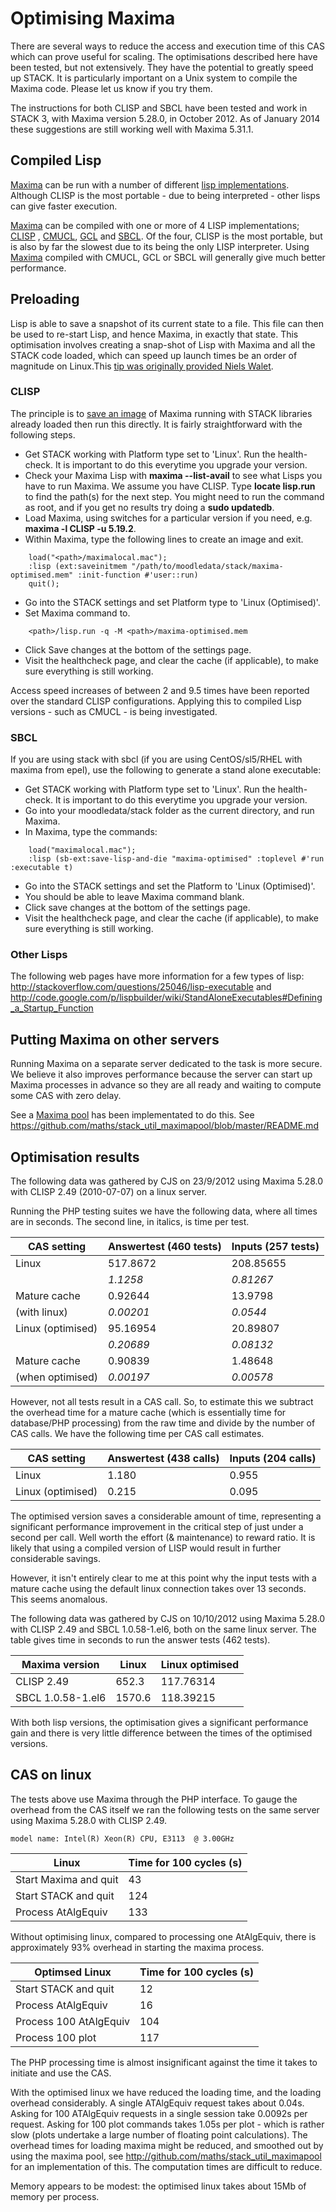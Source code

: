 # Optimising Maxima

There are several ways to reduce the access and execution time of this CAS which can prove useful for scaling. The optimisations described here have been tested, but not extensively.  They have the potential to greatly speed up STACK.  It is particularly important on a Unix system to compile the Maxima code. Please let us know if you try them.

The instructions for both CLISP and SBCL have been tested and work in STACK 3, with Maxima version 5.28.0, in October 2012.  As of January 2014 these suggestions are still working well with Maxima 5.31.1.

## Compiled Lisp ##

[Maxima](../CAS/Maxima.md) can be run with a number of different [lisp implementations](http://maxima-project.org/wiki/index.php?title=Lisp_implementations).
Although CLISP is the most portable - due to being interpreted - other lisps can give faster execution.

[Maxima](../CAS/Maxima.md) can be compiled with one or more of 4 LISP implementations;
[CLISP](http://en.wikipedia.org/wiki/CLISP) , [CMUCL](http://en.wikipedia.org/wiki/CMU_Common_Lisp),
[GCL](http://www.gnu.org/software/gcl/) and [SBCL](http://http://www.sbcl.org/). Of the four, CLISP is the most portable, but is also by far the slowest due to its being
the only LISP interpreter. Using [Maxima](../CAS/Maxima.md) compiled with CMUCL, GCL or SBCL will generally
give much better performance.


## Preloading ##

Lisp is able to save a snapshot of its current state to a file. This file can
then be used to re-start Lisp, and hence Maxima, in exactly that state. This
optimisation involves creating a snap-shot of Lisp with Maxima and all the
STACK code loaded, which can speed up launch times be an order of magnitude on
Linux.This [tip was originally provided Niels
Walet](http://stack.bham.ac.uk/live/mod/forum/discuss.php?d=134).

### CLISP ###

The principle is to [save an image](http://clisp.cons.org/impnotes/image.html)
of Maxima running with STACK libraries already loaded then run this directly.  It
is fairly straightforward with the following steps.

* Get STACK working with Platform type set to 'Linux'. Run the health-check. It is important to do this everytime you upgrade your version.
* Check your Maxima Lisp with **maxima --list-avail** to see what Lisps you have
to run Maxima.  We assume you have CLISP. Type **locate lisp.run** to find the
path(s) for the next step. You might need to run the command as root, and if you
get no results try doing a **sudo updatedb**.
* Load Maxima, using switches for a particular version if you need, e.g. **maxima -l CLISP -u 5.19.2**.
* Within Maxima, type the following lines to create an image and exit.

~~~~
    load("<path>/maximalocal.mac");
    :lisp (ext:saveinitmem "/path/to/moodledata/stack/maxima-optimised.mem" :init-function #'user::run)
    quit();
~~~~

* Go into the STACK settings and set Platform type to 'Linux (Optimised)'.
* Set Maxima command to.
~~~~~~
    <path>/lisp.run -q -M <path>/maxima-optimised.mem
~~~~~~

* Click Save changes at the bottom of the settings page.
* Visit the healthcheck page, and clear the cache (if applicable), to make sure everything is still working.

Access speed increases of between 2 and 9.5 times have been reported over the standard CLISP configurations.
Applying this to compiled Lisp versions - such as CMUCL - is being investigated.

### SBCL ###

If you are using stack with sbcl (if you are using CentOS/sl5/RHEL with maxima from epel),
use the following to generate a stand alone executable:

* Get STACK working with Platform type set to 'Linux'. Run the health-check. It is important to do this everytime you upgrade your version.
* Go into your moodledata/stack folder as the current directory, and run Maxima.
* In Maxima, type the commands:
~~~~
    load("maximalocal.mac");
    :lisp (sb-ext:save-lisp-and-die "maxima-optimised" :toplevel #'run :executable t)
~~~~

* Go into the STACK settings and set the Platform to 'Linux (Optimised)'.
* You should be able to leave Maxima command blank.
* Click save changes at the bottom of the settings page.
* Visit the healthcheck page, and clear the cache (if applicable), to make sure everything is still working.

### Other Lisps ###

The following web pages have more information for a few types of lisp: <http://stackoverflow.com/questions/25046/lisp-executable> and
<http://code.google.com/p/lispbuilder/wiki/StandAloneExecutables#Defining_a_Startup_Function>

## Putting Maxima on other servers ##

Running Maxima on a separate server dedicated to the task is more secure. We believe it also
improves performance because the server can start up Maxima processes in advance
so they are all ready and waiting to compute some CAS with zero delay.

See a [Maxima pool](http://github.com/maths/stack_util_maximapool) has been implementated to do this.  See <https://github.com/maths/stack_util_maximapool/blob/master/README.md>

## Optimisation results ##

The following data was gathered by CJS on 23/9/2012 using Maxima 5.28.0 with CLISP 2.49 (2010-07-07) on a linux server.

Running the PHP testing suites we have the following data, where all times are in seconds. The second line, in italics, is time per test.

CAS setting       | Answertest (460 tests) | Inputs (257 tests)
----------------- | ---------------------- | -------------------
Linux             | 517.8672               | 208.85655
                  | _1.1258_               | _0.81267_
Mature cache      | 0.92644                | 13.9798
(with linux)      | _0.00201_              | _0.0544_
Linux (optimised) | 95.16954               | 20.89807
                  | _0.20689_              | _0.08132_
Mature cache      | 0.90839                | 1.48648
(when optimised)  | _0.00197_              | _0.00578_

However, not all tests result in a CAS call.  So, to estimate this we subtract the overhead time for a mature cache (which is essentially time for database/PHP processing) from the raw time and divide by the number of CAS calls.  We have the following time per CAS call estimates.

CAS setting       | Answertest (438 calls) | Inputs (204 calls)
----------------- | ---------------------- | -------------------
Linux             | 1.180                  | 0.955
Linux (optimised) | 0.215                  | 0.095

The optimised version saves a considerable amount of time, representing a significant performance improvement in the critical step of just under a second per call.  Well worth the effort (& maintenance) to reward ratio.  It is likely that using a compiled version of LISP would result in further considerable savings.

However, it isn't entirely clear to me at this point why the input tests with a mature cache using the default linux connection takes over 13 seconds.  This seems anomalous.

The following data was gathered by CJS on 10/10/2012 using Maxima 5.28.0 with CLISP 2.49 and SBCL 1.0.58-1.el6, both on the same linux server.  The table gives time in seconds to run the answer tests (462 tests).

Maxima version    | Linux    | Linux optimised
----------------- | -------- | -------------------
CLISP 2.49        | 652.3    | 117.76314
SBCL 1.0.58-1.el6 | 1570.6   | 118.39215

With both lisp versions, the optimisation gives a significant performance gain and there is very little difference between the times of the optimised versions.

## CAS on linux ##

The tests above use Maxima through the PHP interface.  To gauge the overhead from the CAS itself we ran the following tests on the same server using Maxima 5.28.0 with CLISP 2.49.

    model name: Intel(R) Xeon(R) CPU, E3113  @ 3.00GHz

Linux                 | Time for 100 cycles (s)
----------------------| -----------------------
Start Maxima and quit | 43
Start STACK  and quit | 124
Process AtAlgEquiv    | 133

Without optimising linux, compared to processing one AtAlgEquiv, there is approximately 93% overhead in starting the maxima process.

Optimsed Linux         | Time for 100 cycles (s)
-----------------------| -----------------------
Start STACK  and quit  | 12
Process AtAlgEquiv     | 16
Process 100 AtAlgEquiv | 104
Process 100 plot       | 117

The PHP processing time is almost insignificant against the time it takes to initiate and use the CAS.

With the optimised linux we have reduced the loading time, and the loading overhead considerably.  A single ATAlgEquiv request takes about 0.04s.  Asking for 100 ATAlgEquiv requests in a single session take 0.0092s per request.  Asking for 100 plot commands takes 1.05s per plot - which is rather slow (plots undertake a large number of floating point calculations).
The overhead times for loading maxima might be reduced, and smoothed out by using the maxima pool, see <http://github.com/maths/stack_util_maximapool> for an implementation of this.  The computation times are difficult to reduce.

Memory appears to be modest: the optimised linux takes about 15Mb of memory per process.
